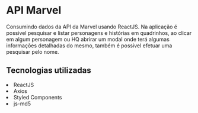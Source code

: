 # API Marvel

Consumindo dados da API da Marvel usando ReactJS. Na aplicação é possivel pesquisar e listar personagens e histórias em quadrinhos, ao clicar em algum personagem ou HQ abrirar um modal onde terá algumas informações detalhadas do mesmo, também é possivel efetuar uma pesquisar pelo nome.

## Tecnologias utilizadas

<li>ReactJS</li>
<li>Axios</li>
<li>Styled Components</li>
<li>js-md5</li>


